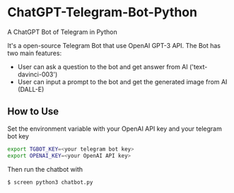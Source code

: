 # ChatGPT-Telegram-Bot-Python
A ChatGPT Bot of Telegram in Python

It's a open-source Telegram Bot that use OpenAI GPT-3 API. The Bot has two main features:
* User can ask a question to the bot and get answer from AI ('text-davinci-003')
* User can input a prompt to the bot and get the generated image from AI (DALL-E)

## How to Use

Set the environment variable with your OpenAI API key and your telegram bot key
```bash
export TGBOT_KEY=<your telegram bot key>
export OPENAI_KEY=<your OpenAI API key>
```

Then run the chatbot with
```bash
$ screen python3 chatbot.py
```
